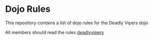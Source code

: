 Dojo Rules
==========

This repository contains a list of dojo rules for the Deadly Vipers dojo

All members should read the rules [deadlyvipers](https://github.com/deadlyvipers) 
